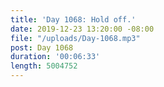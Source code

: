 ```yaml
---
title: 'Day 1068: Hold off.'
date: 2019-12-23 13:20:00 -08:00
file: "/uploads/Day-1068.mp3"
post: Day 1068
duration: '00:06:33'
length: 5004752
---
```


